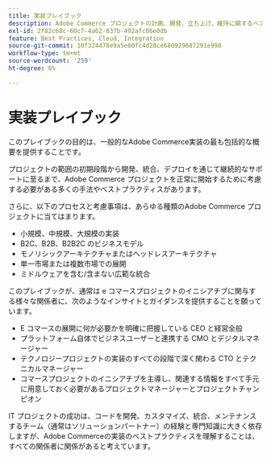 ```yaml
---
title: 実装プレイブック
description: Adobe Commerce プロジェクトの計画、開発、立ち上げ、維持に関するベストプラクティスについて説明します。 すべてのプロジェクトタイプをまたいで実装を成功させるための方法論を説明します。
exl-id: 2f82c68c-60c7-4a62-837b-492afc06e0db
feature: Best Practices, Cloud, Integration
source-git-commit: 10f324478e9a5e80fc4d28ce680929687291e990
workflow-type: tm+mt
source-wordcount: '259'
ht-degree: 0%

---
```


# 実装プレイブック

このプレイブックの目的は、一般的なAdobe Commerce実装の最も包括的な概要を提供することです。

プロジェクトの範囲の初期段階から開発、統合、デプロイを通じて継続的なサポートに至るまで、Adobe Commerce プロジェクトを正常に開始するために考慮する必要がある多くの手法やベストプラクティスがあります。

さらに、以下のプロセスと考慮事項は、あらゆる種類のAdobe Commerce プロジェクトに当てはまります。

- 小規模、中規模、大規模の実装
- B2C、B2B、B2B2C のビジネスモデル
- モノリシックアーキテクチャまたはヘッドレスアーキテクチャ
- 単一市場または複数市場での展開
- ミドルウェアを含む/含まない広範な統合

このプレイブックが、通常は e コマースプロジェクトのイニシアチブに関与する様々な関係者に、次のようなインサイトとガイダンスを提供することを願っています。

- E コマースの展開に何が必要かを明確に把握している CEO と経営全般
- プラットフォーム自体でビジネスユーザーと連携する CMO とデジタルマネージャー
- テクノロジープロジェクトの実装のすべての段階で深く関わる CTO とテクニカルマネージャー
- コマースプロジェクトのイニシアチブを主導し、関連する情報をすべて手元に用意しておく必要があるプロジェクトマネージャーとプロジェクトチャンピオン

IT プロジェクトの成功は、コードを開発、カスタマイズ、統合、メンテナンスするチーム（通常はソリューションパートナー）の経験と専門知識に大きく依存しますが、Adobe Commerceの実装のベストプラクティスを理解することは、すべての関係者に関係があると考えています。
